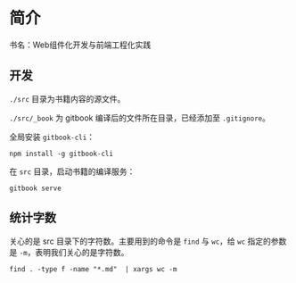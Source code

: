 # 简介

书名：Web组件化开发与前端工程化实践


## 开发

`./src` 目录为书籍内容的源文件。

`./src/_book` 为 gitbook 编译后的文件所在目录，已经添加至 `.gitignore`。

全局安装 `gitbook-cli`：

```
npm install -g gitbook-cli
```

在 `src` 目录，启动书籍的编译服务：

```
gitbook serve
```


## 统计字数

关心的是 src 目录下的字符数。主要用到的命令是 `find` 与 `wc`，给 `wc` 指定的参数是 `-m`，表明我们关心的是字符数。

```
find . -type f -name "*.md"  | xargs wc -m
```

